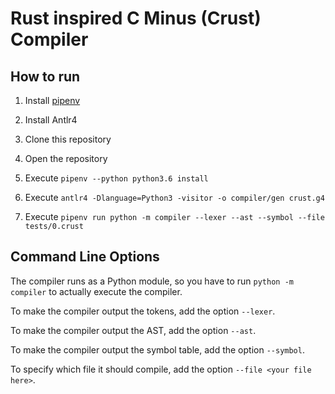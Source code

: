 # Rust inspired C Minus (Crust) Compiler

## How to run

1. Install [pipenv](https://github.com/pypa/pipenv)

2. Install Antlr4

3. Clone this repository

4. Open the repository

5. Execute `pipenv --python python3.6 install`

6. Execute `antlr4 -Dlanguage=Python3 -visitor -o compiler/gen crust.g4`

7. Execute `pipenv run python -m compiler --lexer --ast --symbol --file tests/0.crust`

## Command Line Options

The compiler runs as a Python module, so you have to run `python -m compiler` to actually execute the compiler.

To make the compiler output the tokens, add the option `--lexer`.

To make the compiler output the AST, add the option `--ast`.

To make the compiler output the symbol table, add the option `--symbol`.

To specify which file it should compile, add the option `--file <your file here>`.
